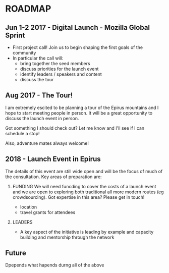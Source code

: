 # ROADMAP





## Jun 1-2 2017 - Digital Launch - Mozilla Global Sprint

- First project call! Join us to begin shaping the first goals of the community
- In particular the call will:
    - bring together the seed members
    - discuss priorities for the launch event
    - identify leaders / speakers and content
    - discuss the tour


## Aug 2017 - The Tour!

I am extremely escited to be planning a tour of the Epirus mountains and I hope to start meeting people in person. It will be a great opportunity to discuss the launch event in person.

Got something I should check out? Let me know and I'll see if I can schedule a stop!

Also, adventure mates always welcome!



## 2018 - Launch Event in Epirus

The details of this event are still wide open and will be the focus of much of the consultation. Key areas of preparation are:

1. FUNDING
    We will need funcding to cover the costs of a launch event and we are open to exploring both traditional all more modern routes (eg crowdsourcing). Got expertise in this area? Please get in touch!
    - location
    - travel grants for attendees
    

2. LEADERS
    - A key aspect of the initiative is leading by example and capacity building and mentorship through the network




## Future

Dpepends what hapends durng all of the above